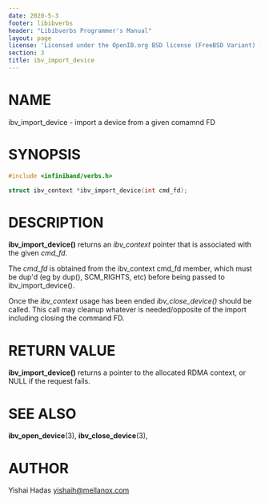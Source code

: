 ```yaml
---
date: 2020-5-3
footer: libibverbs
header: "Libibverbs Programmer's Manual"
layout: page
license: 'Licensed under the OpenIB.org BSD license (FreeBSD Variant) - See COPYING.md'
section: 3
title: ibv_import_device
---
```


# NAME

ibv_import_device - import a device from a given comamnd FD

# SYNOPSIS

```c
#include <infiniband/verbs.h>

struct ibv_context *ibv_import_device(int cmd_fd);

```


# DESCRIPTION

**ibv_import_device()** returns an *ibv_context* pointer that is associated with the given
*cmd_fd*.

The *cmd_fd* is obtained from the ibv_context cmd_fd member, which must be dup'd (eg by dup(), SCM_RIGHTS, etc)
before being passed to ibv_import_device().

Once the *ibv_context* usage has been ended *ibv_close_device()* should be called.
This call may cleanup whatever is needed/opposite of the import including closing the command FD.

# RETURN VALUE

**ibv_import_device()** returns a pointer to the allocated RDMA context, or NULL if the request fails.

# SEE ALSO

**ibv_open_device**(3),
**ibv_close_device**(3),

# AUTHOR

Yishai Hadas <yishaih@mellanox.com>

